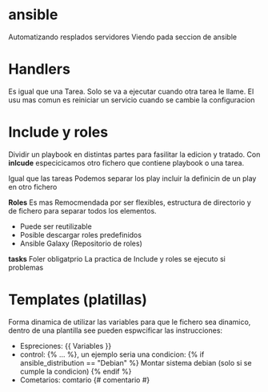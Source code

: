 # ansible
Automatizando resplados servidores
Viendo pada seccion de ansible

# Handlers
Es igual que una Tarea. Solo se va a ejecutar cuando otra tarea le llame. El usu mas comun es reiniciar un servicio cuando se cambie la configuracion

# Include y roles 
Dividir un playbook en distintas partes para fasilitar la edicion y tratado. Con **inlcude** especicicamos otro fichero que contiene playbook o una tarea.

Igual que las tareas Podemos separar los play incluir la definicin de un play en otro fichero

**Roles** Es mas Remocmendada por ser flexibles, estructura de directorio y de fichero para separar todos los elementos.
- Puede ser reutilizable
- Posible descargar roles predefinidos
- Ansible Galaxy (Repositorio de roles)

**tasks** Foler obligatprio
La practica de Include y roles se ejecuto si problemas 

# Templates (platillas)
Forma dinamica de utilizar las variables para que le fichero sea dinamico, dentro de una plantilla see pueden espwcificar las instrucciones:

- Espreciones: {{ Variables }}
- control:  {% ... %}, un ejemplo seria una condicion:
   {% if ansible_distribution == "Debian" %}
   Montar sistema debian (solo si se cumple la condicion)
   {% endif %}
- Cometarios: comtario {# comentario #}